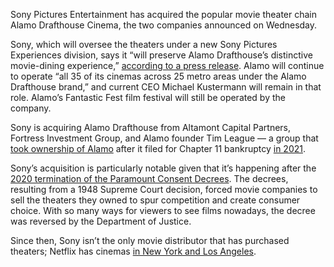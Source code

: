 Sony Pictures Entertainment has acquired the popular movie theater chain Alamo Drafthouse Cinema, the two companies announced on Wednesday.

Sony, which will oversee the theaters under a new Sony Pictures Experiences division, says it “will preserve Alamo Drafthouse’s distinctive movie-dining experience,” [according to a press release](https://www.sonypictures.com/corp/press_releases/2024/0612/sonypicturesentertainmentacquiresalamodrafthousecinema). Alamo will continue to operate “all 35 of its cinemas across 25 metro areas under the Alamo Drafthouse brand,” and current CEO Michael Kustermann will remain in that role. Alamo’s Fantastic Fest film festival will still be operated by the company.

Sony is acquiring Alamo Drafthouse from Altamont Capital Partners, Fortress Investment Group, and Alamo founder Tim League — a group that [took ownership of Alamo](https://variety.com/2021/film/news/alamo-drafthouse-bankruptcy-end-1234985368/) after it filed for Chapter 11 bankruptcy [in 2021](https://www.nytimes.com/2021/03/03/business/alamo-drafthouse-files-for-chapter-11-bankruptcy-protection.html).

Sony’s acquisition is particularly notable given that it’s happening after the [2020 termination of the Paramount Consent Decrees](https://www.justice.gov/opa/pr/federal-court-terminates-paramount-consent-decrees). The decrees, resulting from a 1948 Supreme Court decision, forced movie companies to sell the theaters they owned to spur competition and create consumer choice. With so many ways for viewers to see films nowadays, the decree was reversed by the Department of Justice.

Since then, Sony isn’t the only movie distributor that has purchased theaters; Netflix has cinemas [in New York and Los Angeles](https://variety.com/2023/film/news/egyptian-theatre-hollywood-restoration-netflix-1235767379/).
